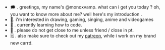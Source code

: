 - 🗯 . greetings, my name's @monoxvamp. what can i get you today ? oh, you want to know more about me? well here's my introduction . 
- 🔧. i'm interested in drawing, gaming, singing, anime and videogames
- 🦇 . currently learning how to code.
- 🍷 . please do not get close to me unless friend / close in pt.
- 🗒 . also make sure to check out my [patreon](https://patreon.com/@kyoshiirox), while i work on my brand new carrd.
<!---
monoxvamp/monoxvamp is a ✨ special ✨ repository because its `README.md` (this file) appears on your GitHub profile.
You can click the Preview link to take a look at your changes.
--->
